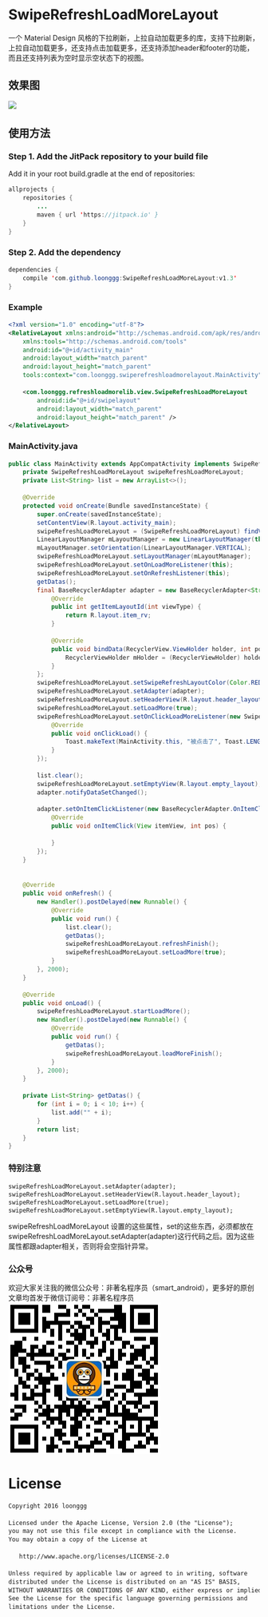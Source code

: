 # SwipeRefreshLoadMoreLayout
一个 Material Design 风格的下拉刷新，上拉自动加载更多的库，支持下拉刷新，上拉自动加载更多，还支持点击加载更多，还支持添加header和footer的功能，而且还支持列表为空时显示空状态下的视图。

## 效果图
![](https://raw.githubusercontent.com/loonggg/SwipeRefreshLoadMoreLayout/master/image/ssd.gif)

## 使用方法
### Step 1. Add the JitPack repository to your build file 
Add it in your root build.gradle at the end of repositories:
```java
allprojects {
	repositories {
		...
		maven { url 'https://jitpack.io' }
	}
}
```

### Step 2. Add the dependency
```java
dependencies {
	compile 'com.github.loonggg:SwipeRefreshLoadMoreLayout:v1.3'
}
```

### Example
```xml
<?xml version="1.0" encoding="utf-8"?>
<RelativeLayout xmlns:android="http://schemas.android.com/apk/res/android"
    xmlns:tools="http://schemas.android.com/tools"
    android:id="@+id/activity_main"
    android:layout_width="match_parent"
    android:layout_height="match_parent"
    tools:context="com.loonggg.swiperefreshloadmorelayout.MainActivity">

    <com.loonggg.refreshloadmorelib.view.SwipeRefreshLoadMoreLayout
        android:id="@+id/swipelayout"
        android:layout_width="match_parent"
        android:layout_height="match_parent" />
</RelativeLayout>
```

### MainActivity.java
```java
public class MainActivity extends AppCompatActivity implements SwipeRefreshLoadMoreLayout.OnRefreshListener, SwipeRefreshLoadMoreLayout.OnLoadMoreListener {
    private SwipeRefreshLoadMoreLayout swipeRefreshLoadMoreLayout;
    private List<String> list = new ArrayList<>();

    @Override
    protected void onCreate(Bundle savedInstanceState) {
        super.onCreate(savedInstanceState);
        setContentView(R.layout.activity_main);
        swipeRefreshLoadMoreLayout = (SwipeRefreshLoadMoreLayout) findViewById(R.id.swipelayout);
        LinearLayoutManager mLayoutManager = new LinearLayoutManager(this);
        mLayoutManager.setOrientation(LinearLayoutManager.VERTICAL);
        swipeRefreshLoadMoreLayout.setLayoutManager(mLayoutManager);
        swipeRefreshLoadMoreLayout.setOnLoadMoreListener(this);
        swipeRefreshLoadMoreLayout.setOnRefreshListener(this);
        getDatas();
        final BaseRecyclerAdapter adapter = new BaseRecyclerAdapter<String>(this, list) {
            @Override
            public int getItemLayoutId(int viewType) {
                return R.layout.item_rv;
            }

            @Override
            public void bindData(RecyclerView.ViewHolder holder, int position, String item) {
                RecyclerViewHolder mHolder = (RecyclerViewHolder) holder;
            }
        };
        swipeRefreshLoadMoreLayout.setSwipeRefreshLayoutColor(Color.RED, Color.BLUE, Color.GREEN);
        swipeRefreshLoadMoreLayout.setAdapter(adapter);
        swipeRefreshLoadMoreLayout.setHeaderView(R.layout.header_layout);
        swipeRefreshLoadMoreLayout.setLoadMore(true);
        swipeRefreshLoadMoreLayout.setOnClickLoadMoreListener(new SwipeRefreshLoadMoreLayout.OnClickLoadMoreListener() {
            @Override
            public void onClickLoad() {
                Toast.makeText(MainActivity.this, "被点击了", Toast.LENGTH_SHORT).show();
            }
        });

        list.clear();
        swipeRefreshLoadMoreLayout.setEmptyView(R.layout.empty_layout);
        adapter.notifyDataSetChanged();

        adapter.setOnItemClickListener(new BaseRecyclerAdapter.OnItemClickListener() {
            @Override
            public void onItemClick(View itemView, int pos) {

            }
        });
    }


    @Override
    public void onRefresh() {
        new Handler().postDelayed(new Runnable() {
            @Override
            public void run() {
                list.clear();
                getDatas();
                swipeRefreshLoadMoreLayout.refreshFinish();
                swipeRefreshLoadMoreLayout.setLoadMore(true);
            }
        }, 2000);
    }

    @Override
    public void onLoad() {
        swipeRefreshLoadMoreLayout.startLoadMore();
        new Handler().postDelayed(new Runnable() {
            @Override
            public void run() {
                getDatas();
                swipeRefreshLoadMoreLayout.loadMoreFinish();
            }
        }, 2000);
    }

    private List<String> getDatas() {
        for (int i = 0; i < 10; i++) {
            list.add("" + i);
        }
        return list;
    }
}
```

### 特别注意
```
swipeRefreshLoadMoreLayout.setAdapter(adapter);
swipeRefreshLoadMoreLayout.setHeaderView(R.layout.header_layout);
swipeRefreshLoadMoreLayout.setLoadMore(true);
swipeRefreshLoadMoreLayout.setEmptyView(R.layout.empty_layout);
```
swipeRefreshLoadMoreLayout 设置的这些属性，set的这些东西，必须都放在swipeRefreshLoadMoreLayout.setAdapter(adapter)这行代码之后。因为这些属性都跟adapter相关，否则将会空指针异常。

### 公众号
欢迎大家关注我的微信公众号：非著名程序员（smart_android），更多好的原创文章均首发于微信订阅号：非著名程序员
![](https://raw.githubusercontent.com/loonggg/BlogImages/master/%E5%85%AC%E4%BC%97%E5%8F%B7%E4%BA%8C%E7%BB%B4%E7%A0%81/erweima.jpg)

# License
```xml
Copyright 2016 loonggg

Licensed under the Apache License, Version 2.0 (the "License");
you may not use this file except in compliance with the License.
You may obtain a copy of the License at

   http://www.apache.org/licenses/LICENSE-2.0

Unless required by applicable law or agreed to in writing, software
distributed under the License is distributed on an "AS IS" BASIS,
WITHOUT WARRANTIES OR CONDITIONS OF ANY KIND, either express or implied.
See the License for the specific language governing permissions and
limitations under the License.
```


